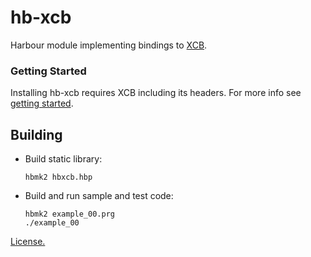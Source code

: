 # hb-xcb

Harbour module implementing bindings to [XCB](https://en.wikipedia.org/wiki/XCB).

### Getting Started

Installing hb-xcb requires XCB including its headers. For more info see [getting started](examples/README.md).

## Building

- Build static library:

   ```
   hbmk2 hbxcb.hbp
   ```

- Build and run sample and test code:

   ```
   hbmk2 example_00.prg
   ./example_00
   ```

[License.](LICENSE)
